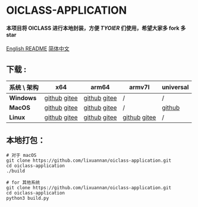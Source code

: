 # **OICLASS-APPLICATION**

#### 本项目将 OICLASS 进行本地封装，方便 *TYOIER* 们使用，希望大家多 **fork** 多 **star**

[English README](./README.md)      [简体中文](./README_zh.md)

## 下载 :

| **系统 \ 架构** | **x64**                                                      | **arm64**                                                    | **armv7l**                                                   | **universal**                                                |
| --------------- | ------------------------------------------------------------ | ------------------------------------------------------------ | ------------------------------------------------------------ | ------------------------------------------------------------ |
| **Windows**     | [github](https://github.com/Lixuannan/oiclass-application/releases/download/2022-12-05/oiclass-win32-x64.zip) [gitee](https://gitee.com/lixuannan/oiclass-application/releases/download/2022-12-05/oiclass-win32-x64.zip) | [github](https://github.com/Lixuannan/oiclass-application/releases/download/2022-12-05/oiclass-win32-arm64.zip) [gitee](https://gitee.com/lixuannan/oiclass-application/releases/download/2022-12-05/oiclass-win32-arm64.zip) | /                                                            | /                                                            |
| **MacOS**       | [github](https://github.com/Lixuannan/oiclass-application/releases/download/2022-12-05/oiclass-darwin-x64.zip) [gitee](https://gitee.com/lixuannan/oiclass-application/releases/download/2022-12-05/oiclass-darwin-x64.zip) | [github](https://github.com/Lixuannan/oiclass-application/releases/download/2022-12-05/oiclass-darwin-arm64.zip) [gitee](https://gitee.com/lixuannan/oiclass-application/releases/download/2022-12-05/oiclass-darwin-arm64.zip) | /                                                            | [github](https://github.com/Lixuannan/oiclass-application/releases/download/2022-12-05/oiclass-darwin-universal.zip) |
| **Linux**       | [github](https://github.com/Lixuannan/oiclass-application/releases/download/2022-12-05/oiclass-linux-x64.zip) [gitee](https://gitee.com/lixuannan/oiclass-application/releases/download/2022-12-05/oiclass-linux-x64.zip) | [github](https://github.com/Lixuannan/oiclass-application/releases/download/2022-12-05/oiclass-linux-arm64.zip) [gitee](https://gitee.com/lixuannan/oiclass-application/releases/download/2022-12-05/oiclass-linux-arm64.zip) | [github](https://github.com/Lixuannan/oiclass-application/releases/download/2022-12-05/oiclass-linux-armv7l.zip) [gitee](https://gitee.com/lixuannan/oiclass-application/releases/download/2022-12-05/oiclass-linux-armv7l.zip) | /                                                            |

## 本地打包：

```shell
# 对于 macOS
git clone https://github.com/lixuannan/oiclass-application.git
cd oiclass-application
./build
```

```shell
# for 其他系统
git clone https://github.com/lixuannan/oiclass-application.git
cd oiclass-application
python3 build.py
```

